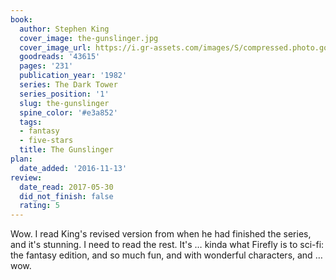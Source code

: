 ```yaml
---
book:
  author: Stephen King
  cover_image: the-gunslinger.jpg
  cover_image_url: https://i.gr-assets.com/images/S/compressed.photo.goodreads.com/books/1554220416l/43615._SX98_.jpg
  goodreads: '43615'
  pages: '231'
  publication_year: '1982'
  series: The Dark Tower
  series_position: '1'
  slug: the-gunslinger
  spine_color: '#e3a852'
  tags:
  - fantasy
  - five-stars
  title: The Gunslinger
plan:
  date_added: '2016-11-13'
review:
  date_read: 2017-05-30
  did_not_finish: false
  rating: 5
---
```


Wow. I read King's revised version from when he had finished the series, and it's stunning. I need to read the rest. It's … kinda what Firefly is to sci-fi: the fantasy edition, and so much fun, and with wonderful characters, and … wow.

